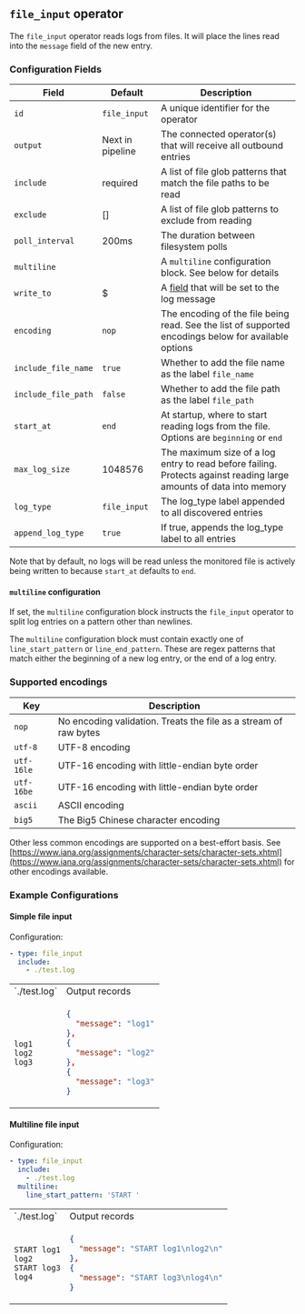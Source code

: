 ## `file_input` operator

The `file_input` operator reads logs from files. It will place the lines read into the `message` field of the new entry.

### Configuration Fields

| Field               | Default          | Description                                                                                                        |
| ---                 | ---              | ---                                                                                                                |
| `id`                | `file_input`     | A unique identifier for the operator                                                                               |
| `output`            | Next in pipeline | The connected operator(s) that will receive all outbound entries                                                   |
| `include`           | required         | A list of file glob patterns that match the file paths to be read                                                  |
| `exclude`           | []               | A list of file glob patterns to exclude from reading                                                               |
| `poll_interval`     | 200ms            | The duration between filesystem polls                                                                              |
| `multiline`         |                  | A `multiline` configuration block. See below for details                                                           |
| `write_to`          | $                | A [field](/docs/types/field.md) that will be set to the log message                                                |
| `encoding`          | `nop`            | The encoding of the file being read. See the list of supported encodings below for available options               |
| `include_file_name` | `true`           | Whether to add the file name as the label `file_name`                                                              |
| `include_file_path` | `false`          | Whether to add the file path as the label `file_path`                                                              |
| `start_at`          | `end`            | At startup, where to start reading logs from the file. Options are `beginning` or `end`                            |
| `max_log_size`      | 1048576          | The maximum size of a log entry to read before failing. Protects against reading large amounts of data into memory |
| `log_type`          | `file_input`     | The log_type label appended to all discovered entries                                                              |
| `append_log_type`   | `true`           | If true, appends the log_type label to all entries                                                                 |

Note that by default, no logs will be read unless the monitored file is actively being written to because `start_at` defaults to `end`.

#### `multiline` configuration

If set, the `multiline` configuration block instructs the `file_input` operator to split log entries on a pattern other than newlines.

The `multiline` configuration block must contain exactly one of `line_start_pattern` or `line_end_pattern`. These are regex patterns that
match either the beginning of a new log entry, or the end of a log entry.

### Supported encodings

| Key        | Description
| ---        | ---                                                              |
| `nop`      | No encoding validation. Treats the file as a stream of raw bytes |
| `utf-8`    | UTF-8 encoding                                                   |
| `utf-16le` | UTF-16 encoding with little-endian byte order                    |
| `utf-16be` | UTF-16 encoding with little-endian byte order                    |
| `ascii`    | ASCII encoding                                                   |
| `big5`     | The Big5 Chinese character encoding                              |

Other less common encodings are supported on a best-effort basis. See [https://www.iana.org/assignments/character-sets/character-sets.xhtml](https://www.iana.org/assignments/character-sets/character-sets.xhtml) for other encodings available.


### Example Configurations

#### Simple file input

Configuration:
```yaml
- type: file_input
  include:
    - ./test.log
```

<table>
<tr><td> `./test.log` </td> <td> Output records </td></tr>
<tr>
<td>

```
log1
log2
log3
```

</td>
<td>

```json
{
  "message": "log1"
},
{
  "message": "log2"
},
{
  "message": "log3"
}
```

</td>
</tr>
</table>

#### Multiline file input

Configuration:
```yaml
- type: file_input
  include:
    - ./test.log
  multiline:
    line_start_pattern: 'START '
```

<table>
<tr><td> `./test.log` </td> <td> Output records </td></tr>
<tr>
<td>

```
START log1
log2
START log3
log4
```

</td>
<td>

```json
{
  "message": "START log1\nlog2\n"
},
{
  "message": "START log3\nlog4\n"
}
```

</td>
</tr>
</table>
